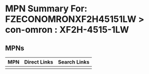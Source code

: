



# MPN Summary For: FZECONOMRONXF2H45151LW > con-omron : XF2H-4515-1LW

## MPNs
  

|MPN|Direct Links|Search Links|
| :--- | :--- | :--- |
||||
